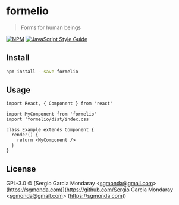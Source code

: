 # formelio

> Forms for human beings

[![NPM](https://img.shields.io/npm/v/formelio.svg)](https://www.npmjs.com/package/formelio) [![JavaScript Style Guide](https://img.shields.io/badge/code_style-standard-brightgreen.svg)](https://standardjs.com)

## Install

```bash
npm install --save formelio
```

## Usage

```tsx
import React, { Component } from 'react'

import MyComponent from 'formelio'
import 'formelio/dist/index.css'

class Example extends Component {
  render() {
    return <MyComponent />
  }
}
```

## License

GPL-3.0 © [Sergio Garcia Mondaray &lt;sgmonda@gmail.com&gt; (https://sgmonda.com)](https://github.com/Sergio Garcia Mondaray &lt;sgmonda@gmail.com&gt; (https://sgmonda.com))
